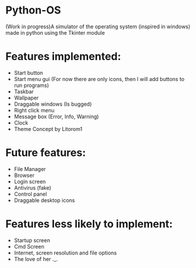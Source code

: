 # Python-OS
(Work in progress)A simulator of the operating system (inspired in windows) made in python using the Tkinter module

# Features implemented:

- Start button
- Start menu gui (For now there are only icons, then I will add buttons to run programs)
- Taskbar
- Wallpaper
- Draggable windows (Is bugged)
- Right click menu
- Message box (Error, Info, Warning)
- Clock
- Theme Concept by Litorom1

# Future features:

- File Manager
- Browser
- Login screen
- Antivirus (fake)
- Control panel
- Draggable desktop icons

# Features less likely to implement:

- Startup screen
- Cmd Screen
- Internet, screen resolution and file options
- The love of her ._.
